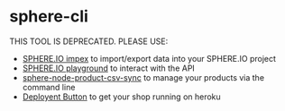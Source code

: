 sphere-cli
==========

THIS TOOL IS DEPRECATED. PLEASE USE:
- [SPHERE.IO impex](https://impex.sphere.io) to import/export data into your SPHERE.IO project
- [SPHERE.IO playground](https://impex.sphere.io/playground) to interact with the API
- [sphere-node-product-csv-sync](https://github.com/sphereio/sphere-node-product-csv-sync) to manage your products via the command line
- [Deployent Button](https://github.com/commercetools/sphere-snowflake#deployment) to get your shop running on heroku